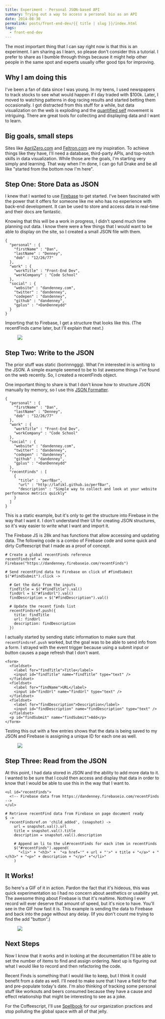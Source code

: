 ```yaml
---
title: Experiment - Personal JSON-based API
summary: Trying out a way to access a personal bio as an API
date: 2014-08-30
permalink: posts/front-end-dev/{{ title | slug }}/index.html
tags:
  - front-end-dev
---
```


The most important thing that I can say right now is that this is an experiment. I am sharing as I learn, so please don't consider this a tutorial. I prefer to share as I bumble through things because it might help other people in the same spot and experts usually offer good tips for improving.

## Why I am doing this

I've been a fan of data since I was young. In my teens, I used newspapers to track stocks to see what would happen if I day traded with $100k. Later, I moved to watching patterns in dog racing results and started betting them occasionally. I got distracted from this stuff for a while, but data visualization on the web is exploding and the [quantified self](http://en.wikipedia.org/wiki/Quantified_Self) movement is intriguing. There are great tools for collecting and displaying data and I want to learn.

## Big goals, small steps

Sites like [AprilZero.com](http://aprilzero.com) and [Feltron.com](http://feltron.com) are my inspiration. To achieve things like they have, I'll need a database, third-party APIs, and top-notch skills in data visualization. While those are the goals, I'm starting very simply and learning. That way when I'm done, I can go full Drake and be all like "started from the bottom now I'm here".

## Step One: Store Data as JSON

I knew that I wanted to use [Firebase](https://www.firebase.com) to get started. I've been fascinated with the power that it offers for someone like me who has no experience with back-end development. It can be used to store and access data in real-time and their docs are fantastic.

Knowing that this will be a work in progress, I didn't spend much time planning out data. I know there were a few things that I would want to be able to display on the site, so I created a small JSON file with them.

    {
      "personal" : {
        "firstName" : "Dan",
        "lastName" : "Denney",
        "dob" : "12/26/77"
      },
      "work" : {
        "workTitle" : "Front-End Dev",
        "workCompany" : "Code School"
      },
      "social" : {
        "website" : "dandenney.com",
        "twitter" : "dandenney",
        "codepen" : "dandenney",
        "github" : "dandenney",
        "gplus" : "+DanDenneydd"
      }
    }

Importing that to Firebase, I get a structure that looks like this. (The recentFinds came later, but I'll explain that next.)

<figure>

![](/assets/images/posts/front-end-dev/experiment-personal-json-api/screenshot-json.png)

</figure>

## Step Two: Write to the JSON

The prior stuff was static (borinnnggg). What I'm interested in is writing to the JSON. A simple example seemed to be to list awesome things I've found on the web recently. So, I created a recentFinds object.

One important thing to share is that I don't know how to structure JSON manually by memory, so I use this [JSON Formatter](http://jsonformatter.curiousconcept.com).

    {
      "personal" : {
        "firstName" : "Dan",
        "lastName" : "Denney",
        "dob" : "12/26/77"
      },
      "work" : {
        "workTitle" : "Front-End Dev",
        "workCompany" : "Code School"
      },
      "social" : {
        "website" : "dandenney.com",
        "twitter" : "dandenney",
        "codepen" : "dandenney",
        "github" : "dandenney",
        "gplus" : "+DanDenneydd"
      },
      "recentFinds" : [
        {
          "title" : "perfBar",
          "url" : "http://lafikl.github.io/perfBar",
          "description" : "Simple way to collect and look at your website performance metrics quickly"
        }
      ]
    }

This is a static example, but it's only to get the structure into Firebase in the way that I want it. I don't understand their UI for creating JSON structures, so it's way easier to write what I want and import it.

The Firebase JS is 28k and has functions that allow accessing and updating data. The following code is a combo of Firebase code and some quick and dirty Coffeescript that I made as a proof of concept.

    # Create a global recentFinds reference
    recentFindsref = new Firebase("https://dandenney.firebaseio.com/recentFinds")

    # Send recentFind data to Firebase on click of #findSubmit
    $("#findSubmit").click ->

      # Get the data from the inputs
      findTitle = $("#findTitle").val()
      findUrl = $("#findUrl").val()
      findDescription = $("#findDescription").val()

      # Update the recent finds list
      recentFindsref.push({
        title: findTitle
        url: findUrl
        description: findDescription
      })

I actually started by sending static information to make sure that `recentFindsref.push` worked, but the goal was to be able to send info from a form. I strayed with the event trigger because using a submit input or button causes a page refresh that I don't want.

    <form>
      <fieldset>
        <label for="findTitle">Title</label>
        <input id="findTitle" name="findTitle" type="text" />
      </fieldset>
      <fieldset>
        <label for="findName">URL</label>
        <input id="findUrl" name="findUrl" type="text" />
      </fieldset>
      <fieldset>
        <label for="findDescription">Description</label>
        <input id="findDescription" name="findDescription" type="text" />
      </fieldset>
      <p id="findSubmit" name="findSubmit">Add</p>
    </form>

Testing this out with a few entries shows that the data is being saved to my JSON and Firebase is assigning a unique ID for each one as well.

<figure>

![](/assets/images/posts/front-end-dev/experiment-personal-json-api/screenshot-recentfinds.png)

</figure>

## Step Three: Read from the JSON

At this point, I had data stored in JSON and the ability to add more data to it. I wanted to be sure that I could then access and display that data in order to know that I would be able to use this in the way that I want to.

    <ul id="recentFinds">
      <!-- Firebase data from https://dandenney.firebaseio.com/recentFinds -->
    </ul>

    # Retrieve recentFind data from Firebase on page document ready
    $ ->
      recentFindsref.on 'child_added', (snapshot) ->
        url = snapshot.val().url
        title = snapshot.val().title
        description = snapshot.val().description

        # Append an li to the ul#recentFinds for each item in recentFinds
        $("#recentFinds").append(
          "<li>" + "<h3>" +  "<a href='" + url + "'>" + title + "</a>" + "</h3>" + "<p>" + description + "</p>" +"</li>"
        )

## It Works!

So here's a GIF of it in action. Pardon the fact that it's hideous, this was quick experimentation so I had no concern about aesthetics or usability yet. The awesome thing about Firebase is that it's realtime. Nothing I ever record will ever deserve that amount of speed, but it's nice to have. You'll see in the GIF how fast it is. This example is sending the data to Firebase and back into the page without any delay. (If you don't count me trying to find the add "button".)

<figure>

![](/assets/images/posts/front-end-dev/experiment-personal-json-api/by-golly-it-works.gif)

</figure>

## Next Steps

Now I know that it works and in looking at the documentation I'll be able to set the number of items to find and assign ordering. Next up is figuring out what I would like to record and then refactoring the code.

Recent Finds is something that I would like to keep, but I think it could benefit from a date as well. I'll need to make sure that I have a field for that and pre-populate today's date. I'm also thinking of tracking some personal stuff like workouts and beers consumed because they have a cause and effect relationship that might be interesting to see as a joke.

For the Coffeescript, I'll use [Spellbook](https://github.com/spellbook/spellbook) for our organization practices and stop polluting the global space with all of that jelly.